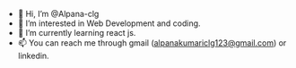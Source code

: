 - 👋 Hi, I’m @Alpana-clg
- 👀 I’m interested in Web Development and coding.
- 🌱 I’m currently learning react js.
- 📫 You can reach me through gmail (alpanakumariclg123@gmail.com) or linkedin. 

<!---
Alpana-clg/Alpana-clg is a ✨ special ✨ repository because its `README.md` (this file) appears on your GitHub profile.
You can click the Preview link to take a look at your changes.
--->
